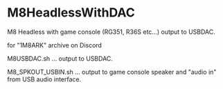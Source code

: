 # M8HeadlessWithDAC
M8 Headless with game console (RG351, R36S etc...) output to USBDAC.

for "1M8ARK" archive on Discord

M8USBDAC.sh ... output to USBDAC.

M8_SPKOUT_USBIN.sh ... output to game console speaker and "audio in" from USB audio interface.
